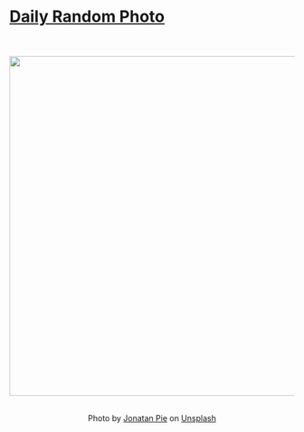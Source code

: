 # [Daily Random Photo](https://www.dailyrandomphoto.com/)

<div align="center">
  <br>
  <br>
  <a href="https://www.dailyrandomphoto.com/p/2021/2021-04-24/"><img src="https://images.unsplash.com/photo-1616628950295-d3288bd7a96d?crop=entropy&cs=tinysrgb&fit=max&fm=jpg&ixid=Mnw3NzUwOHwwfDF8cmFuZG9tfHx8fHx8fHx8MTYxOTIyMjU3Mg&ixlib=rb-1.2.1&q=80&w=1080" width="600px"></a>
  <br>
  <br>
  <p class="has-text-grey">Photo by <a href="https://unsplash.com/@r3dmax?utm_source=Daily%20Random%20Photo&amp;utm_medium=referral" target="_blank" rel="noopener noreferrer">Jonatan Pie</a> on <a href="https://unsplash.com/photos/g6tqHx0ME1o?utm_source=Daily%20Random%20Photo&amp;utm_medium=referral" target="_blank" rel="noopener noreferrer">Unsplash</a></p>
</div>
